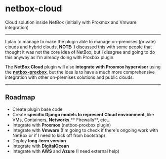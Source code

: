 # netbox-cloud
Cloud solution inside NetBox (initially with Proxmox and Vmware integration)

---

I plan to manage to make the plugin able to manage on-premises (private) clouds and hybrid clouds.
**NOTE:** I discussed this with some people that thought it was not the core idea of NetBox, but I disagree and going to do this anyway as I'm already doing with Proxbox plugin.

The **NetBox Cloud** plugin will also **integrate with Proxmox hypervisor** using the **[netbox-proxbox](https://github.com/netdevopsbr/netbox-proxbox)**, but the idea is to have a much more comprehensive integration with other on-premises solutions and public clouds.

---

## Roadmap
- Create plugin base code
- Create **specific Django models to represent Cloud environment**, like VMs, Containers, **Networks**,** Firewalls**, etc...
- Integrate with **Proxmox** (netbox-proxbox plugin)
- Integrate with **Vmware** (I'm going to check if there's ongoing work with NetBox or if I need to kick off from bootstrap)
- Deploy **long-term version**
- Integrate with **DigitalOcean**
- Integrate with **AWS** and **Azure** (I need external help)
